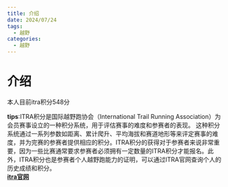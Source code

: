 ```yaml
---
title: 介绍
date: 2024/07/24
tags:
  - 越野
categories:
  - 越野
---
```


# 介绍
本人目前itra积分548分

**tips**:ITRA积分是国际越野跑协会（International Trail Running Association）为会员赛事设立的一种积分系统，用于评估赛事的难度和参赛者的表现。 这种积分系统通过一系列参数如距离、累计爬升、平均海拔和赛道地形等来评定赛事的难度，并为完赛的参赛者提供相应的积分。ITRA积分的获得对于参赛者来说非常重要，因为一些比赛通常要求参赛者必须拥有一定数量的ITRA积分才能报名。此外，ITRA积分也是参赛者个人越野跑能力的证明，可以通过ITRA官网查询个人的历史成绩和积分。  
[**itra官网**](https://itra.run/)
